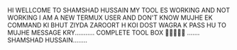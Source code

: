 HI
WELLCOME TO SHAMSHAD HUSSAIN
MY TOOL ES WORKING AND NOT WORKING
I AM A NEW TERMUX USER
AND DON'T KNOW
MUJHE EK COMMAND KI BHUT ZIYDA ZAROORT H KOI DOST WAGRA K PASS HU TO MUJHE MESSAGE KRY...........
COMPLETE TOOL BOX 🎁🎁🎁🎁🎁
....... SHAMSHAD HUSSAIN........

